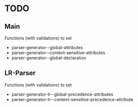 # TODO

## Main

Functions (with validations) to set

* parser-generator--global-attributes
* parser-generator--context-sensitive-attributes
* parser-generator--global-declaration

## LR-Parser

Functions (with validations) to set

* parser-generator-lr--global-precedence-attributes
* parser-generator-lr--context-sensitive-precedence-attribute
